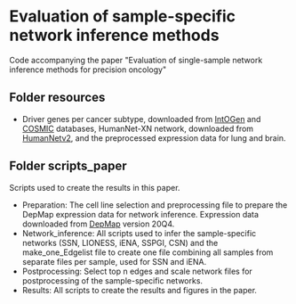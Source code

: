 # Evaluation of sample-specific network inference methods 
Code accompanying the paper "Evaluation of single-sample network inference methods for precision oncology" 

## Folder resources 
- Driver genes per cancer subtype, downloaded from [IntOGen](https://www.intogen.org/search) and [COSMIC](https://cancer.sanger.ac.uk/cosmic) databases, HumanNet-XN network, downloaded from [HumanNetv2](http://www.inetbio.org/humannet/), and the preprocessed expression data for lung and brain.

## Folder scripts_paper
Scripts used to create the results in this paper. 
- Preparation: The cell line selection and preprocessing file to prepare the DepMap expression data for network inference. Expression data downloaded from [DepMap](https://depmap.org/portal/) version 20Q4. 
- Network_inference: All scripts used to infer the sample-specific networks (SSN, LIONESS, iENA, SSPGI, CSN) and the make_one_Edgelist file to create one file combining all samples from separate files per sample, used for SSN and iENA. 
- Postprocessing: Select top n edges and scale network files for postprocessing of the sample-specific networks. 
- Results: All scripts to create the results and figures in the paper. 
